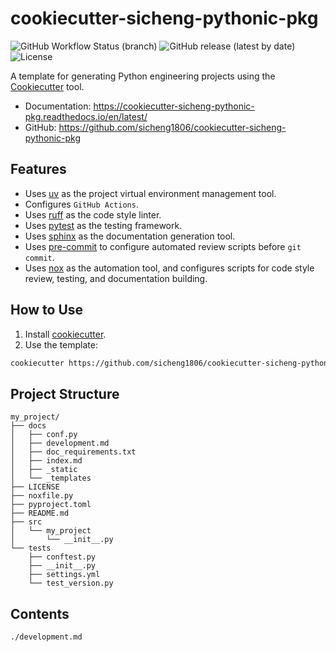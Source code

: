 # cookiecutter-sicheng-pythonic-pkg

![GitHub Workflow Status (branch)](https://img.shields.io/github/actions/workflow/status/pyloong/cookiecutter-pythonic-project/main.yml?style=flat-square)
![GitHub release (latest by date)](https://img.shields.io/github/v/release/pyloong/cookiecutter-pythonic-project?style=flat-square)
![License](https://img.shields.io/github/license/pyloong/cookiecutter-pythonic-project?style=flat-square)

A template for generating Python engineering projects using the [Cookiecutter](https://github.com/cookiecutter/cookiecutter) tool.

- Documentation: https://cookiecutter-sicheng-pythonic-pkg.readthedocs.io/en/latest/
- GitHub: https://github.com/sicheng1806/cookiecutter-sicheng-pythonic-pkg

## Features

- Uses [uv](https://github.com/astral-sh/uv) as the project virtual environment management tool.
- Configures `GitHub Actions`.
- Uses [ruff](https://github.com/astral-sh/ruff) as the code style linter.
- Uses [pytest](https://github.com/pytest-dev/pytest) as the testing framework.
- Uses [sphinx](https://github.com/sphinx-doc/sphinx) as the documentation generation tool.
- Uses [pre-commit](https://github.com/pre-commit/pre-commit) to configure automated review scripts before `git commit`.
- Uses [nox](https://github.com/wntrblm/nox) as the automation tool, and configures scripts for code style review, testing, and documentation building.

## How to Use

1. Install [cookiecutter](https://github.com/cookiecutter/cookiecutter).
2. Use the template:
```bash
cookiecutter https://github.com/sicheng1806/cookiecutter-sicheng-pythonic-pkg
```

## Project Structure

```text
my_project/
├── docs
│   ├── conf.py
│   ├── development.md
│   ├── doc_requirements.txt
│   ├── index.md
│   ├── _static
│   └── _templates
├── LICENSE
├── noxfile.py
├── pyproject.toml
├── README.md
├── src
│   └── my_project
│       └── __init__.py
└── tests
    ├── conftest.py
    ├── __init__.py
    ├── settings.yml
    └── test_version.py
```

## Contents

```{toctree}
./development.md
```
